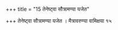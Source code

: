 +++
title = "15 तेनेष्ट्वा सौत्रामण्या यजेत"

+++
तेनेष्ट्वा सौत्रामण्या यजेत । मैत्रावरुण्या वामिक्षया १५